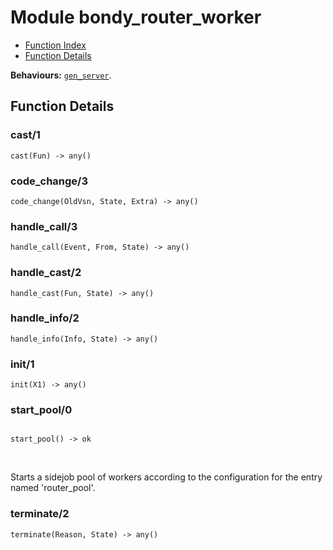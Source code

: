 

# Module bondy_router_worker #
* [Function Index](#index)
* [Function Details](#functions)

__Behaviours:__ [`gen_server`](gen_server.md).

<a name="functions"></a>

## Function Details ##

<a name="cast-1"></a>

### cast/1 ###

`cast(Fun) -> any()`

<a name="code_change-3"></a>

### code_change/3 ###

`code_change(OldVsn, State, Extra) -> any()`

<a name="handle_call-3"></a>

### handle_call/3 ###

`handle_call(Event, From, State) -> any()`

<a name="handle_cast-2"></a>

### handle_cast/2 ###

`handle_cast(Fun, State) -> any()`

<a name="handle_info-2"></a>

### handle_info/2 ###

`handle_info(Info, State) -> any()`

<a name="init-1"></a>

### init/1 ###

`init(X1) -> any()`

<a name="start_pool-0"></a>

### start_pool/0 ###

<pre><code>
start_pool() -&gt; ok
</code></pre>
<br />

Starts a sidejob pool of workers according to the configuration
for the entry named 'router_pool'.

<a name="terminate-2"></a>

### terminate/2 ###

`terminate(Reason, State) -> any()`

